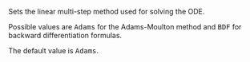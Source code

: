 Sets the linear multi-step method used for solving the ODE.

Possible values are <tt>Adams</tt> for the Adams-Moulton method and <tt>BDF</tt>
for backward differentiation formulas.

The default value is <tt>Adams</tt>.
